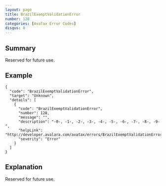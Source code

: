 ```yaml
---
layout: page
title: BrazilExemptValidationError
number: 128
categories: [AvaTax Error Codes]
disqus: 0
---
```


## Summary

Reserved for future use.

## Example

    {
      "code": "BrazilExemptValidationError",
      "target": "Unknown",
      "details": [
        {
          "code": "BrazilExemptValidationError",
          "number": 128,
          "message": "",
          "description": "-0-, -1-, -2-, -3-, -4-, -5-, -6-, -7-, -8-, -9-",
          "helpLink": "http://developer.avalara.com/avatax/errors/BrazilExemptValidationError",
          "severity": "Error"
        }
      ]
    }

## Explanation

Reserved for future use.
